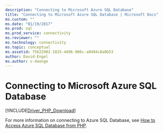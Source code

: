 ```yaml
---
description: "Connecting to Microsoft Azure SQL Database"
title: "Connecting to Microsoft Azure SQL Database | Microsoft Docs"
ms.custom: ""
ms.date: "01/19/2017"
ms.prod: sql
ms.prod_service: connectivity
ms.reviewer: ""
ms.technology: connectivity
ms.topic: conceptual
ms.assetid: 75622982-1815-4d96-906c-a0494c8a0b53
author: David-Engel
ms.author: v-daenge
---
```

# Connecting to Microsoft Azure SQL Database
[!INCLUDE[Driver_PHP_Download](../../includes/driver_php_download.md)]

For more information on connecting to Azure SQL Database, see [How to Access Azure SQL Database from PHP](https://azure.microsoft.com/documentation/articles/sql-database-php-how-to-use/).  
  
